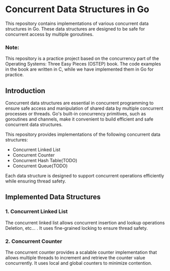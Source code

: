 # Concurrent Data Structures in Go

This repository contains implementations of various concurrent data structures in Go. These data structures are designed to be safe for concurrent access by multiple goroutines.

### Note:

This repository is a practice project based on the concurrency part of the Operating Systems: Three Easy Pieces (OSTEP) book. The code examples in the book are written in C, while we have implemented them in Go for practice.

## Introduction

Concurrent data structures are essential in concurrent programming to ensure safe access and manipulation of shared data by multiple concurrent processes or threads. Go's built-in concurrency primitives, such as goroutines and channels, make it convenient to build efficient and safe concurrent data structures.

This repository provides implementations of the following concurrent data structures:

- Concurrent Linked List
- Concurrent Counter
- Concurrent Hash Table(TODO)
- Concurrent Queue(TODO)

Each data structure is designed to support concurrent operations efficiently while ensuring thread safety.

## Implemented Data Structures

### 1. Concurrent Linked List

The concurrent linked list allows concurrent insertion and lookup operations Deletion, etc... . It uses fine-grained locking to ensure thread safety.

### 2. Concurrent Counter

The concurrent counter provides a scalable counter implementation that allows multiple threads to increment and retrieve the counter value concurrently. It uses local and global counters to minimize contention.
